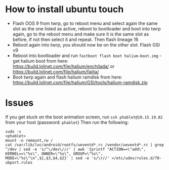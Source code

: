 # How to install ubuntu touch
* Flash OOS 9 from twrp, go to reboot menu and select again the same slot as the one listed as active, reboot to bootloader and boot into twrp again, go to the reboot menu and make sure it is the same slot as before, if not then select it and repeat. Then flash lineage 16
* Reboot again into twrp, you should now be on the other slot. Flash GSI v9
* Reboot into bootloader and run `fastboot flash boot halium-boot.img` - get halium boot from here: https://build.lolinet.com/file/halium/enchilada/ or https://build.lolinet.com/file/halium/fajita/
* Boot twrp again and flash halium ramdisk from here: https://build.lolinet.com/file/halium/GSI/tools/halium-ramdisk.zip

# Issues

If you get stuck on the boot animation screen, run `ssh phablet@10.15.19.82` from your host (password: `phablet`)
Then run the following:
```
sudo -s
<phablet>
mount -o remount,rw /
cat /var/lib/lxc/android/rootfs/ueventd*.rc /vendor/ueventd*.rc | grep ^/dev | sed -e 's/^\/dev\///' | awk '{printf "ACTION==\"add\", KERNEL==\"%s\", OWNER=\"%s\", GROUP=\"%s\", MODE=\"%s\"\n",$1,$3,$4,$2}' | sed -e 's/\r//' >/etc/udev/rules.d/70-ubport.rules
```
